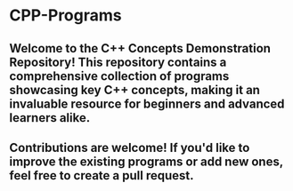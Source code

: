 # CPP-Programs
## Welcome to the C++ Concepts Demonstration Repository! This repository contains a comprehensive collection of programs showcasing key C++ concepts, making it an invaluable resource for beginners and advanced learners alike.


## Contributions are welcome! If you'd like to improve the existing programs or add new ones, feel free to create a pull request.
